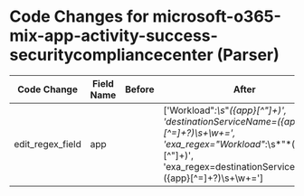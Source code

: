 # Code Changes for microsoft-o365-mix-app-activity-success-securitycompliancecenter (Parser)

| Code Change | Field Name | Before | After |
|-------------|------------|--------|-------|
| edit_regex_field | app |  | ['Workload"*:\s*"*({app}[^"]+)', 'destinationServiceName=({app}[^=]+?)\s+\w+=', 'exa_regex="Workload"*:\s*"*({app}[^"]+)', 'exa_regex=destinationServiceName=({app}[^=]+?)\s+\w+='] |